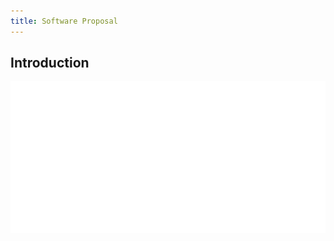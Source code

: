```yaml
---
title: Software Proposal
---
```


## Introduction


![Block diagram](Team_202_Software_Proposal.drawio.png)